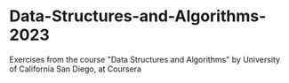 # Data-Structures-and-Algorithms-2023
Exercises from the course "Data Structures and Algorithms" by University of California San Diego, at Coursera 
